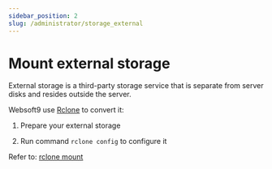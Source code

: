 ```yaml
---
sidebar_position: 2
slug: /administrator/storage_external
---
```


# Mount external storage

External storage is a third-party storage service that is separate from server disks and resides outside the server.

Websoft9 use [Rclone](https://rclone.org/) to convert it:    

1. Prepare your external storage

2. Run command `rclone config` to configure it

Refer to: [rclone mount](https://rclone.org/commands/rclone_mount/)


